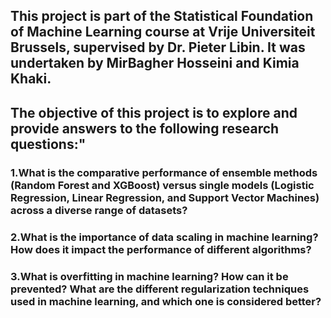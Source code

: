 ## This project is part of the Statistical Foundation of Machine Learning course at Vrije Universiteit Brussels, supervised by Dr. Pieter Libin. It was undertaken by MirBagher Hosseini and Kimia Khaki.

## The objective of this project is to explore and provide answers to the following research questions:" 
### 1.What is the comparative performance of ensemble methods (Random Forest and XGBoost) versus single models (Logistic Regression, Linear Regression, and Support Vector Machines) across a diverse range of datasets?
### 2.What is the importance of data scaling in machine learning? How does it impact the performance of different algorithms?
### 3.What is overfitting in machine learning? How can it be prevented? What are the different regularization techniques used in machine learning, and which one is considered better?
